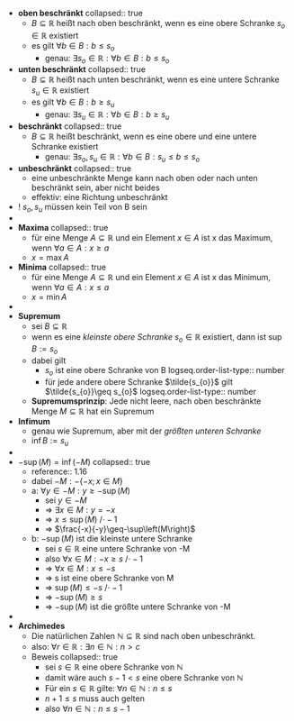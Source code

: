- **oben beschränkt**
  collapsed:: true
	- $B\subseteq\mathbb{R}$ heißt nach oben beschränkt, wenn es eine obere Schranke $s_{o}\in\mathbb{R}$ existiert
	- es gilt $\forall b\in B:b\leq s_{o}$
		- genau: $\exists s_{o}\in\mathbb{R}:\forall b\in B:b\leq s_{o}$
- **unten beschränkt**
  collapsed:: true
	- $B\subseteq\mathbb{R}$ heißt nach unten beschränkt, wenn es eine untere Schranke $s_{u}\in\mathbb{R}$ existiert
	- es gilt $\forall b\in B:b\geq s_{u}$
		- genau: $\exists s_{u}\in\mathbb{R}:\forall b\in B:b\geq s_{u}$
- **beschränkt**
  collapsed:: true
	- $B\subseteq\mathbb{R}$ heißt beschränkt, wenn es eine obere und eine untere Schranke existiert
		- genau: $\exists s_{o},s_{u}\in\mathbb{R}:\forall b\in B:s_{u}\leq b\leq s_{o}$
- **unbeschränkt**
  collapsed:: true
	- eine unbeschränkte Menge kann nach oben oder nach unten beschränkt sein, aber nicht beides
	- effektiv: eine Richtung unbeschränkt
- ! $s_{o},s_{u}$ müssen kein Teil von B sein
-
- **Maxima**
  collapsed:: true
	- für eine Menge $A\subseteq\mathbb{R}$ und ein Element $x\in A$ ist x das Maximum, wenn $\forall a\in A:x\geq a$
	- $x=\max A$
- **Minima**
  collapsed:: true
	- für eine Menge $A\subseteq\mathbb{R}$ und ein Element $x\in A$ ist x das Minimum, wenn $\forall a\in A:x\leq a$
	- $x=\min A$
-
- **Supremum**
	- sei $B\subseteq\mathbb{R}$
	- wenn es eine *kleinste obere Schranke* $s_{o}\in\mathbb{R}$ existiert, dann ist $\sup B:=s_{o}$
	- dabei gilt
		- $s_{o}$ ist eine obere Schranke von B
		  logseq.order-list-type:: number
		- für jede andere obere Schranke $\tilde{s_{o}}$ gilt $\tilde{s_{o}}\geq s_{o}$
		  logseq.order-list-type:: number
	- **Supremumsprinzip**: Jede nicht leere, nach oben beschränkte Menge $M\subseteq\mathbb{R}$ hat ein Supremum
- **Infimum**
	- genau wie Supremum, aber mit der *größten unteren Schranke*
	- $\inf B:=s_{u}$
-
- $-\sup\left(M\right)=\inf\left(-M\right)$
  collapsed:: true
	- reference:: 1.16
	- dabei $-M:-\left\lbrace-x;x\in M\right\rbrace$
	- a: $\forall y\in-M:y\geq-\sup\left(M\right)$
		- sei $y\in-M$
		- => $\exists x\in M:y=-x$
		- => $x\leq\sup\left(M\right)$ /$\cdot-1$
		- => $\frac{-x}{-y}\geq-\sup\left(M\right)$
	- b: $-\sup\left(M\right)$ ist die kleinste untere Schranke
		- sei $s\in\mathbb{R}$ eine untere Schranke von -M
		- also $\forall x\in M:-x\geq s$ /$\cdot-1$
		- => $\forall x\in M:x\leq-s$
		- => s ist eine obere Schranke von M
		- => $\sup\left(M\right)\leq-s$ /$\cdot-1$
		- => $-\sup\left(M\right)\geq s$
		- => $-\sup\left(M\right)$ ist die größte untere Schranke von -M
-
- **Archimedes**
	- Die natürlichen Zahlen $\mathbb{N}\subseteq\mathbb{R}$ sind nach oben unbeschränkt.
	- also: $\forall r\in\mathbb{R}:\exists n\in\mathbb{N}:n>c$
	- Beweis
	  collapsed:: true
		- sei $s\in\mathbb{R}$ eine obere Schranke von $\mathbb{N}$
		- damit wäre auch $s-1<s$ eine obere Schranke von $\mathbb{N}$
		- Für ein $s\in\mathbb{R}$ gilte: $\forall n\in\mathbb{N}:n\leq s$
		- $n+1\leq s$ muss auch gelten
		- also $\forall n\in\mathbb{N}:n\leq s-1$